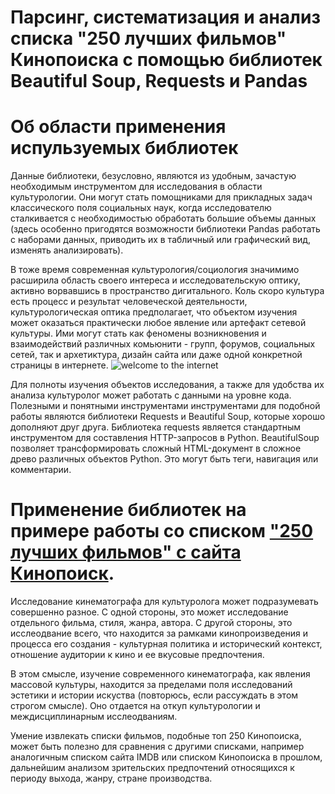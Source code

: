 # Парсинг, систематизация и анализ списка "250 лучших фильмов" Кинопоиска с помощью библиотек Beautiful Soup, Requests и Pandas

# Об области применения испульзуемых библиотек

Данные библиотеки, безусловно, являются из удобным, зачастую необходимым инструментом для исследования в области культурологии. Они могут стать помощниками для прикладных задач классического поля социальных наук, когда исследователю сталкивается с необходимостью обработать большие объемы данных (здесь особенно пригодятся возможности библиотеки Pandas работать с наборами данных, приводить их в табличный или графический вид, изменять анализировать).

В тоже время современная культурология/социология значимимо расширила область своего интереса и исследовательскую оптику, активно ворвавшись в пространство дигитального. Коль скоро культура есть процесс и результат человеческой деятельности, культурологическая оптика предполагает, что объектом изучения может оказаться практически любое явление или артефакт сетевой культуры. Ими могут стать как феномены возникновения и взаимодействий различных комьюнити - групп, форумов, социальных сетей, так и архетиктура, дизайн сайта или даже одной конкретной страницы в интернете. 
![welcome to the internet](https://user-images.githubusercontent.com/91027052/138604427-d0a98aa5-236c-45fb-a71e-998ac4dd212c.jpeg)

Для полноты изучения объектов исследования, а также для удобства их анализа культуролог может работать с данными на уровне кода. Полезными и понятными инструментами инструментами для подобной работы являются библиотеки Requests и Beautiful Soup, которые хорошо дополняют друг друга. Библиотека requests является стандартным инструментом для составления HTTP-запросов в Python. BeautifulSoup позволяет трансформировать сложный HTML-документ в сложное древо различных объектов Python. Это могут быть теги, навигация или комментарии.

# Применение библиотек на примере работы со списком ["250 лучших фильмов"  с сайта Кинопоиск](https://www.kinopoisk.ru/lists/top250/?tab=all).

Исследование кинематографа для культуролога может подразумевать совершенно разное. С одной стороны, это может исследование отдельного фильма, стиля, жанра, автора. С другой стороны, это исслеодвание всего, что находится за рамками кинопроизведения и процесса его создания - культурная политика и исторический контекст, отношение аудитории к кино и ее вкусовые предпочтения. 

В этом смысле, изучение современного кинематографа, как явления массовой культуры, находится за пределами поля исследований эстетики и истории искуства (повторюсь, если рассуждать в этом строгом смысле). Оно отдается на откуп культурологии и междисциплинарным исслеодваниям. 

Умение извлекать списки фильмов, подобные топ 250 Кинопоиска, может быть полезно для сравнения с другими списками, например аналогичным списком сайта IMDB или списком Кинопоиска в прошлом, дальнейшим анализом зрительских предпочтений относящихся к периоду выхода, жанру, стране производства.

